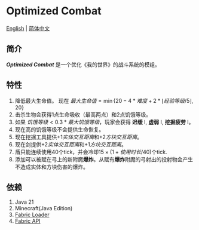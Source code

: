 # Optimized Combat
[English](README.md) | [简体中文](README_zh-CN.md)
## 简介
***Optimized Combat*** 是一个优化《我的世界》的战斗系统的模组。
## 特性
1. 降低最大生命值。 现在 $最大生命值=\min\{20-4*难度+2*\lfloor{经验等级/5}\rfloor,20\}$
2. 击杀生物会获得1点生命吸收（最高两点）和2点饥饿等级。
3. 如果 $饥饿等级<0.3*最大饥饿等级$，玩家会获得 **迟缓** I, **虚弱** I, **挖掘疲劳** I。
4. 现在高的饥饿等级不会提供生命恢复。
5. 现在挖掘工具提供+1*实体交互距离*和+2*方块交互距离*。
6. 现在剑提供+2*实体交互距离*和+1*方块交互距离*。
7. 盾只能连续使用40个tick，并会冷却$15\times{(1+使用时长/40)}$个tick.
8. 添加可以被赋在弓上的新附魔**爆炸**。从赋有**爆炸**附魔的弓射出的投射物会产生不造成实体和方块伤害的爆炸。
## 依赖
1. Java 21
2. Minecraft(Java Edition)
3. [Fabric Loader](https://fabricmc.net/use/installer/)
4. [Fabric API](https://www.curseforge.com/minecraft/mc-mods/fabric-api)
